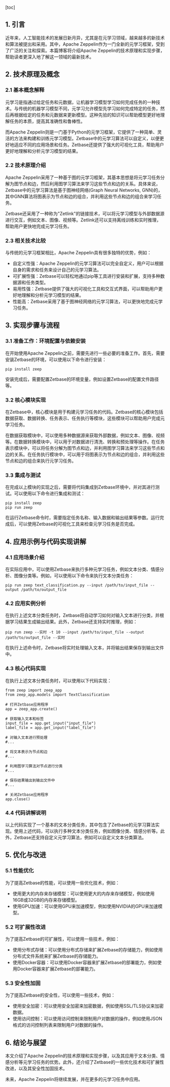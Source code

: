 
[toc]                    
                
                
## 1. 引言

近年来，人工智能技术的发展日新月异，尤其是在元学习领域，越来越多的新技术和算法被提出和采用。其中，Apache Zeppelin作为一门全新的元学习框架，受到了广泛的关注和探索。本篇博客将介绍Apache Zeppelin的技术原理和实现步骤，帮助读者更深入地了解这一领域的最新技术。

## 2. 技术原理及概念

### 2.1 基本概念解释

元学习是指通过给定任务和元数据，让机器学习模型学习如何完成任务的一种技术。与传统的机器学习模型不同，元学习允许模型先学习如何完成特定的任务，然后再根据给定的任务和元数据来更新模型。这种先验的知识可以帮助模型更好地理解任务的本质，提高其准确性和鲁棒性。

而Apache Zeppelin则是一门基于Python的元学习框架，它提供了一种简单、灵活的方法来构建和训练元学习模型。Zetbase中的元学习算法可以自定义，以便更好地适应不同的应用场景和任务。Zetbase还提供了强大的可视化工具，帮助用户更好地理解和分析元学习模型的结果。

### 2.2 技术原理介绍

Apache Zeppelin采用了一种基于图的元学习框架，其基本思想是将元学习任务分解为图节点和边，然后利用图学习算法来学习这些节点和边的关系。具体来说，Zetbase中的元学习算法是基于图神经网络(Graph Neural Networks, GNN)的，其中GNN算法将图表示为节点和边的组合，并利用这些节点和边的组合来学习任务。

Zetbase还采用了一种称为"Zetlink"的链接技术，可以将元学习模型与外部数据源进行交互，例如文本、图像、视频等。Zetlink还可以支持离线训练和实时推理，帮助用户更快地完成元学习任务。

### 2.3 相关技术比较

与传统的元学习框架相比，Apache Zeppelin具有很多独特的优势，例如：

- 自定义性强：Apache Zeppelin的元学习算法可以完全自定义，用户可以根据自身的需求和任务来设计自己的元学习算法。
- 可扩展性强：Zetbase可以轻松地通过pip等工具进行安装和扩展，支持多种数据源和任务类型。
- 易用性强：Zetbase提供了强大的可视化工具和交互式界面，可以帮助用户更好地理解和分析元学习模型的结果。
- 性能高：Zetbase采用了基于图神经网络的元学习算法，可以更快地完成元学习任务。

## 3. 实现步骤与流程

### 3.1 准备工作：环境配置与依赖安装

在开始使用Apache Zeppelin之前，需要先进行一些必要的准备工作。首先，需要安装Zetbase的环境，可以使用以下命令进行安装：
```
pip install zeep
```
安装完成后，需要配置Zetbase的环境变量，例如设置Zetbase的配置文件路径等。

### 3.2 核心模块实现

在Zetbase中，核心模块是用于构建元学习任务的代码。Zetbase的核心模块包括数据获取、数据转换、任务表示、任务执行等模块，这些模块可以帮助用户完成元学习任务。

在数据获取模块中，可以使用多种数据源来获取外部数据，例如文本、图像、视频等。在数据转换模块中，可以用于对数据进行清洗、转换和预处理等操作。在任务表示模块中，可以将任务分解为图节点和边，并利用图学习算法来学习这些节点和边的关系。在任务执行模块中，可以用于将图表示为节点和边的组合，并利用这些节点和边的组合来执行元学习任务。

### 3.3 集成与测试

在完成以上模块的实现之后，需要将代码集成到Zetbase环境中，并对其进行测试。可以使用以下命令进行集成和测试：
```
pip install zeep
pip run zeep
```
在运行Zetbase命令时，需要指定任务名称、输入数据和输出结果等参数。运行完成后，可以使用Zetbase的可视化工具来检查元学习任务是否完成。

## 4. 应用示例与代码实现讲解

### 4.1 应用场景介绍

在实际应用中，可以使用Zetbase来执行多种元学习任务，例如文本分类、情感分析、图像分类等。例如，可以使用以下命令来执行文本分类任务：
```
pip run zeep text_classification.py --input /path/to/input_file --output /path/to/output_file
```
### 4.2 应用实例分析

在执行上述文本分类任务时，Zetbase将自动学习如何对输入文本进行分类，并根据学习结果生成输出结果。此外，Zetbase还支持实时推理，例如：
```
pip run zeep --实时 -t 10 --input /path/to/input_file --output /path/to/output_file --实时
```
在执行上述命令时，Zetbase将实时处理输入文本，并将输出结果保存到输出文件中。

### 4.3 核心代码实现

在执行上述文本分类任务时，可以使用以下代码实现：
```
from zeep import zeep_app
from zeep_app.models import TextClassification

# 打开Zetbase应用程序
app = zeep_app.create()

# 获取输入文本和标签
input_file = app.get_input("input_file")
label_file = app.get_input("label_file")

# 对输入文本进行预处理
#...

# 将文本表示为节点和边
#...

# 利用图学习算法对节点进行分类
#...

# 保存结果输出到输出文件中
#...

# 关闭Zetbase应用程序
app.close()
```
### 4.4 代码讲解说明

以上代码实现了一个基本的文本分类任务，其中包含了Zetbase的元学习算法实现。使用上述代码，可以执行多种文本分类任务，例如图像分类、情感分析等。此外，Zetbase还支持自定义元学习算法，例如可以自定义文本分类算法。

## 5. 优化与改进

### 5.1 性能优化

为了提高Zetbase的性能，可以使用一些优化技术，例如：

- 使用更大的内存来存储模型：可以使用更大的内存来存储模型，例如使用16GB或32GB的内存来存储模型。
- 使用GPU加速：可以使用GPU来加速模型，例如使用NVIDIA的GPU来加速模型。

### 5.2 可扩展性改进

为了提高Zetbase的可扩展性，可以使用一些技术，例如：

- 使用分布式存储：可以使用分布式存储来扩展Zetbase的存储能力，例如使用分布式文件系统来扩展Zetbase的存储能力。
- 使用Docker容器：可以使用Docker容器来扩展Zetbase的部署能力，例如使用Docker容器来扩展Zetbase的部署能力。

### 5.3 安全性加固

为了提高Zetbase的安全性，可以使用一些技术，例如：

- 使用安全加密：可以使用安全加密来加密数据，例如使用SSL/TLS协议来加密数据。
- 使用访问控制：可以使用访问控制来限制用户对数据的操作，例如使用JSON格式的访问控制列表来限制用户对数据的操作。

## 6. 结论与展望

本文介绍了Apache Zeppelin的技术原理和实现步骤，以及其应用于文本分类、情感分析等元学习任务的优势。此外，还介绍了Zetbase的一些优化技术和可扩展性改进，以及其安全性加固技术。

未来，Apache Zeppelin将继续发展，并在更多的元学习任务中应用。

